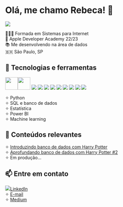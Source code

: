 
# Olá, me chamo Rebeca! 👋
<img src="https://img.freepik.com/vetores-gratis/vetor-de-estilo-de-doodle-de-computador_53876-169138.jpg?w=1380&t=st=1702927274~exp=1702927874~hmac=ecdb913b2abc996298a225c2196d56b66b3b343720be96f666d87620f4dc3fa1">

👩🏼‍🎓 Formada em Sistemas para Internet<br>🍎 Apple Developer Academy 22/23<br>📚 Me desenvolvendo na área de dados<br>🇧🇷 São Paulo, SP

## 🔧 Tecnologias e ferramentas
<img loading="lazy" src="https://cdn.jsdelivr.net/gh/devicons/devicon/icons/apple/apple-original.svg" width="40" height="40"/><img loading="lazy" src="https://cdn.jsdelivr.net/gh/devicons/devicon/icons/flask/flask-original-wordmark.svg" width="40" height="40"/>
<img loading="lazy" src="https://cdn.jsdelivr.net/gh/devicons/devicon/icons/firebase/firebase-plain.svg" />
<img loading="lazy" src="https://cdn.jsdelivr.net/gh/devicons/devicon/icons/git/git-original.svg" />
<img loading="lazy" src="https://cdn.jsdelivr.net/gh/devicons/devicon/icons/kaggle/kaggle-original.svg" />
<img loading="lazy" src="https://cdn.jsdelivr.net/gh/devicons/devicon/icons/laravel/laravel-plain.svg" />
<img loading="lazy" src="https://cdn.jsdelivr.net/gh/devicons/devicon/icons/mysql/mysql-original-wordmark.svg" />
<img loading="lazy" src="https://cdn.jsdelivr.net/gh/devicons/devicon/icons/numpy/numpy-original-wordmark.svg" />
<img loading="lazy" src="https://cdn.jsdelivr.net/gh/devicons/devicon/icons/php/php-original.svg" />
<img loading="lazy" src="https://cdn.jsdelivr.net/gh/devicons/devicon/icons/python/python-original.svg" />
<img loading="lazy" src="https://cdn.jsdelivr.net/gh/devicons/devicon/icons/swift/swift-original.svg" />
          
          
 ✧ Python<br>
 ✧ SQL e banco de dados<br>
 ✧ Estatística<br>
 ✧ Power BI<br>
 ✧ Machine learning

## 🌱 Conteúdos relevantes
 ✧ [Introduzindo banco de dados com Harry Potter](https://medium.com/@rebecarodriguesprimo036/introduzindo-banco-de-dados-com-harry-potter-1e3aed745bc7)<br>
 ✧ [Aprofundando banco de dados com Harry Potter #2](https://medium.com/@rebecarodriguesprimo036/aprofundando-banco-de-dados-com-harry-potter-2-d89728281ebc)<br>
 ✧ Em produção...

## 📫 Entre em contato
<img src="https://cdn.jsdelivr.net/gh/devicons/devicon/icons/linkedin/linkedin-original.svg" />[LinkedIn](https://www.linkedin.com/in/rebecarprimo/)<br>
 ✧ [E-mail](https://criarmeulink.com.br/u/1702926425)<br>
 ✧ [Medium](https://medium.com/@rebecarodriguesprimo036) 

<!--
**rebecaprimo/rebecaprimo** is a ✨ _special_ ✨ repository because its `README.md` (this file) appears on your GitHub profile.

Here are some ideas to get you started:

- 🔭 I’m currently working on ...
- 🌱 I’m currently learning ...
- 👯 I’m looking to collaborate on ...
- 🤔 I’m looking for help with ...
- 💬 Ask me about ...
- 📫 How to reach me: ...
- 😄 Pronouns: ...
- ⚡ Fun fact: ...
-->
